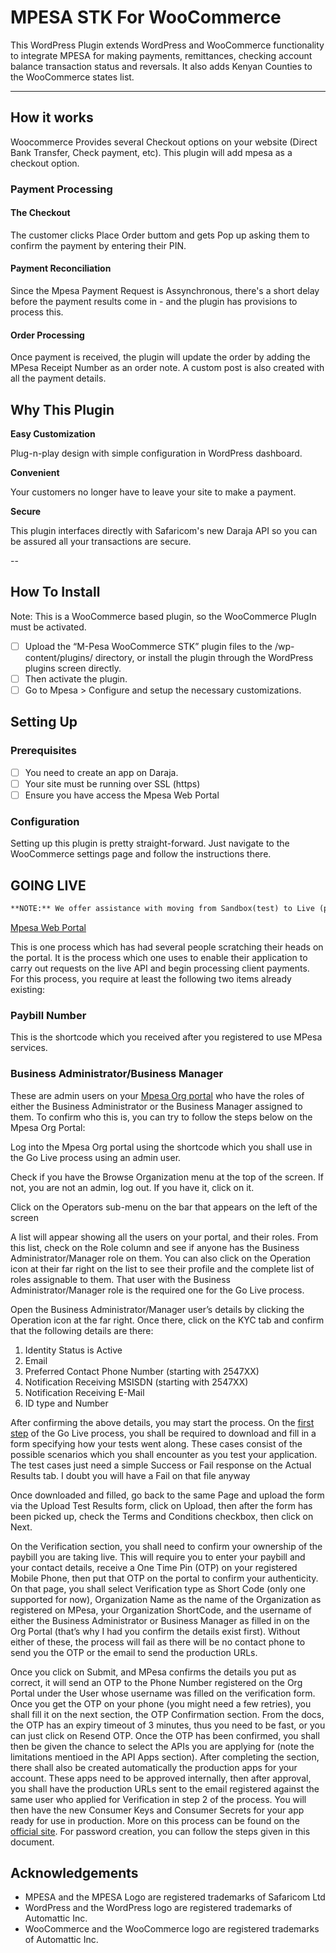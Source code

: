 # MPESA STK For WooCommerce

This WordPress Plugin extends WordPress and WooCommerce functionality to integrate MPESA for making payments, remittances, checking account balance transaction status and reversals. It also adds Kenyan Counties to the WooCommerce states list.

---

## How it works

Woocommerce Provides several Checkout options on your website (Direct Bank Transfer, Check payment, etc). This plugin will add mpesa as a checkout option.

### Payment Processing

#### The Checkout

The customer clicks Place Order buttom and gets Pop up asking them to confirm the payment by entering their PIN.

#### Payment Reconciliation

Since the Mpesa Payment Request is Assynchronous, there's a short delay before the payment results come in - and the plugin has provisions to process this.

#### Order Processing

Once payment is received, the plugin will update the order by adding the MPesa Receipt Number as an order note. A custom post is also created with all the payment details.

## Why This Plugin

**Easy Customization**

Plug-n-play design with simple configuration in WordPress dashboard.

**Convenient**

Your customers no longer have to leave your site to make a payment.

**Secure**

This plugin interfaces directly with Safaricom's new Daraja API so you can be assured all your transactions are secure.

--

## How To Install

Note: This is a WooCommerce based plugin, so the WooCommerce PlugIn must be activated.

- [ ] Upload the “M-Pesa WooCommerce STK” plugin files to the /wp-content/plugins/ directory, or install the plugin through the WordPress plugins screen directly.
- [ ] Then activate the plugin.
- [ ] Go to Mpesa > Configure and setup the necessary customizations.

## Setting Up

### Prerequisites

- [ ] You need to create an app on Daraja.
- [ ] Your site must be running over SSL (https)
- [ ] Ensure you have access the Mpesa Web Portal

### Configuration

Setting up this plugin is pretty straight-forward. Just navigate to the WooCommerce settings page and follow the instructions there.

## GOING LIVE

```txt
**NOTE:** We offer assistance with moving from Sandbox(test) to Live (production) at a flat fee of `KSH 5000/$50`
```

[Mpesa Web Portal](https://org.ke.m-pesa.com/)

This is one process which has had several people scratching their heads on the portal. It is the process which one uses to enable their application to carry out requests on the live API and begin processing client payments. For this process, you require at least the following two items already existing:

### Paybill Number

This is the shortcode which you received after you registered to use MPesa services.

### Business Administrator/Business Manager

These are admin users on your [Mpesa Org portal](https://org.ke.m-pesa.com/) who have the roles of either the Business Administrator or the Business Manager assigned to them. To confirm who this is, you can try to follow the steps below on the Mpesa Org Portal:

Log into the Mpesa Org portal using the shortcode which you shall use in the Go Live process using an admin user.

Check if you have the Browse Organization menu at the top of the screen. If not, you are not an admin, log out. If you have it, click on it.

Click on the Operators sub-menu on the bar that appears on the left of the screen

A list will appear showing all the users on your portal, and their roles. From this list, check on the Role column and see if anyone has the Business Administrator/Manager role on them. You can also click on the Operation icon at their far right on the list to see their profile and the complete list of roles assignable to them. That user with the Business Administrator/Manager role is the required one for the Go Live process.

Open the Business Administrator/Manager user’s details by clicking the Operation icon at the far right. Once there, click on the KYC tab and confirm that the following details are there:

1. Identity Status is Active
1. Email
1. Preferred Contact Phone Number (starting with 2547XX)
1. Notification Receiving MSISDN (starting with 2547XX)
1. Notification Receiving E-Mail
1. ID type and Number

After confirming the above details, you may start the process. On the [first step](https://developer.safaricom.co.ke/production_profile/form_production_profile) of the Go Live process, you shall be required to download and fill in a form specifying how your tests went along. These cases consist of the possible scenarios which you shall encounter as you test your application. The test cases just need a simple Success or Fail response on the Actual Results tab. I doubt you will have a Fail on that file anyway

Once downloaded and filled, go back to the same Page and upload the form via the Upload Test Results form, click on Upload, then after the form has been picked up, check the Terms and Conditions checkbox, then click on Next.

On the Verification section, you shall need to confirm your ownership of the paybill you are taking live. This will require you to enter your paybill and your contact details, receive a One Time Pin (OTP) on your registered Mobile Phone, then put that OTP on the portal to confirm your authenticity. On that page, you shall select Verification type as Short Code (only one supported for now), Organization Name as the name of the Organization as registered on MPesa, your Organization ShortCode, and the username of either the Business Administrator or Business Manager as filled in on the Org Portal (that’s why I had you confirm the details exist first). Without either of these, the process will fail as there will be no contact phone to send you the OTP or the email to send the production URLs.

Once you click on Submit, and MPesa confirms the details you put as correct, it will send an OTP to the Phone Number registered on the Org Portal under the User whose username was filled on the verification form. Once you get the OTP on your phone (you might need a few retries), you shall fill it on the next section, the OTP Confirmation section. From the docs, the OTP has an expiry timeout of 3 minutes, thus you need to be fast, or you can just click on Resend OTP. Once the OTP has been confirmed, you shall then be given the chance to select the APIs you are applying for (note the limitations mentioed in the API Apps section). After completing the section, there shall also be created automatically the production apps for your account. These apps need to be approved internally, then after approval, you shall have the production URLs sent to the email registered against the same user who applied for Verification in step 2 of the process. You will then have the new Consumer Keys and Consumer Secrets for your app ready for use in production. More on this process can be found on the [official site](https://developer.safaricom.co.ke/docs#going-live). For password creation, you can follow the steps given in this document.

## Acknowledgements

- MPESA and the MPESA Logo are registered trademarks of Safaricom Ltd
- WordPress and the WordPress logo are registered trademarks of Automattic Inc.
- WooCommerce and the WooCommerce logo are registered trademarks of Automattic Inc.
